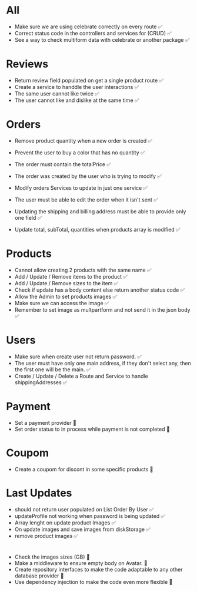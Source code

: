 # All

- Make sure we are using celebrate correctly on every route ✅
- Correct status code in the controllers and services for (CRUD) ✅
- See a way to check multiform data with celebrate or another package ✅


# Reviews

- Return review field populated on get a single product route ✅
- Create a service to handdle the user interactions ✅
- The same user cannot like twice ✅
- The user cannot like and dislike at the same time ✅


# Orders

- Remove product quantity when a new order is created ✅
- Prevent the user to buy a color that has no quantity ✅
- The order must contain the totalPrice ✅
- The order was created by the user who is trying to modify ✅
- Modify orders Services to update in just one service ✅
- The user must be able to edit the order when it isn't sent ✅

- Updating the shipping and billing address must be able to provide only one field ✅
- Update total, subTotal, quantities when products array is modified ✅


# Products

- Cannot allow creating 2 products with the same name ✅
- Add / Update / Remove items to the product ✅
- Add / Update / Remove sizes to the item ✅
- Check if update has a body content else return another status code ✅
- Allow the Admin to set products images ✅
- Make sure we can access the image ✅
- Remember to set image as multpartform and not send it in the json body ✅


# Users

- Make sure when create user not return password. ✅
- The user must have only one main address, if they don't select any, then the first one will be the main. ✅
- Create / Update / Delete a Route and Service to handle shippingAddresses ✅


# Payment

- Set a payment provider 🛑
- Set order status to in process while payment is not completed 🛑


# Coupom

- Create a coupom for discont in some specific products 🛑


# Last Updates

- should not return user populated on List Order By User ✅
- updateProfile not working when password is being updated ✅
- Array lenght on update product Images ✅
- On update images and save images from diskStorage ✅
- remove product images ✅

#

- Check the images sizes (GB) 🛑
- Make a middleware to ensure empty body on Avatar. 🛑
- Create repository interfaces to make the code adaptable to any other database provider 🛑
- Use dependency injection to make the code even more flexible 🛑
